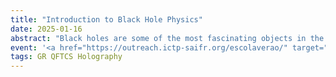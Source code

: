 ```yaml
---
title: "Introduction to Black Hole Physics"
date: 2025-01-16
abstract: "Black holes are some of the most fascinating objects in the universe. They are regions of spacetime in which gravity is so intense nothing can escape them. Since they constitute some of the most extreme scenarios of general relativity, it is curious that they can be described by only a few numbers such as mass, charge, and angular momentum. This high-school-level course discusses the basic ideas about black hole mechanics and how to make simple computations about complex objects. A few applications we will consider are how much energy can gravitational waves carry away in a black hole merger, how much charge can astrophysical black holes have, whether it is possible to turn a black hole into a naked singularity by overcharging or over-spinning it, how to extract energy from black holes, and much more."
event: '<a href="https://outreach.ictp-saifr.org/escolaverao/" target="_blank"> V ICTP-SAIFR Summer School for Young Physicists</a>'
tags: GR QFTCS Holography
---
```

